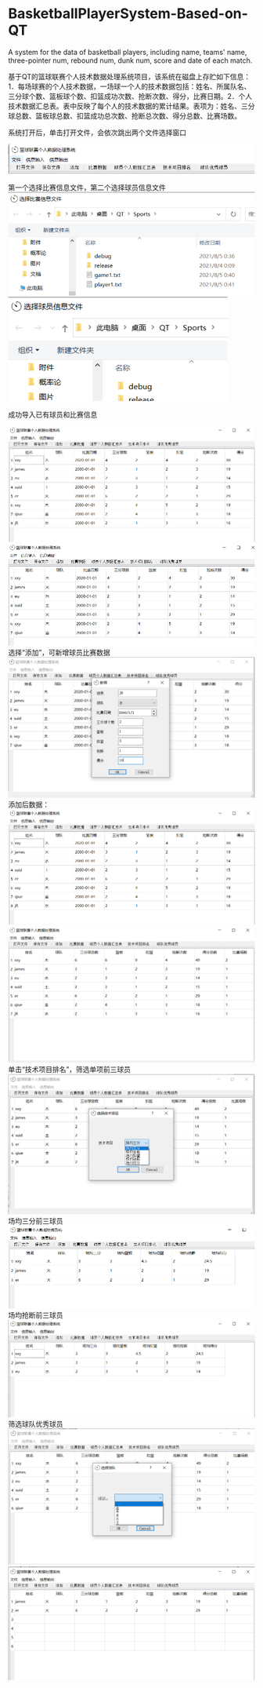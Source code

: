 # BasketballPlayerSystem-Based-on-QT
A system for the data of basketball players, including name, teams' name, three-pointer num, rebound num, dunk num, score and date of each match.

基于QT的篮球联赛个人技术数据处理系统项目，该系统在磁盘上存贮如下信息：1．每场球赛的个人技术数据，一场球一个人的技术数据包括：姓名、所属队名、三分球个数、篮板球个数、扣篮成功次数、抢断次数、得分，比赛日期。2．个人技术数据汇总表。表中反映了每个人的技术数据的累计结果。表项为：姓名、三分球总数、篮板球总数、扣篮成功总次数、抢断总次数、得分总数、比赛场数。
 
 系统打开后，单击打开文件，会依次跳出两个文件选择窗口  

![img](image/image001.png)  

第一个选择比赛信息文件，第二个选择球员信息文件  
![img](image/image003.png) ![img](image/image005.png) 

 成功导入已有球员和比赛信息

  ![img](image/image013.png)  
  ![img](image/image009.png)  
  选择“添加”，可新增球员比赛数据  
  ![img](image/image011.png)  
  添加后数据：  ![img](image/image013.png)  ![img](image/image015.png)  
  单击“技术项目排名”，筛选单项前三球员  
  ![img](image/image017.png)  
  场均三分前三球员  ![img](image/image019.png)  
  场均抢断前三球员  ![img](image/image021.png)  
  筛选球队优秀球员  ![img](image/image023.png)  ![img](image/image025.png)  

